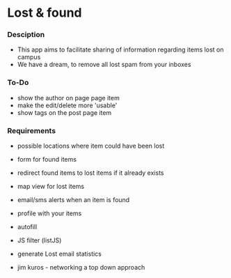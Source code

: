 # Lost & found
### Desciption
- This app aims to facilitate sharing of information regarding items lost on campus
- We have a dream, to remove all lost spam from your inboxes

### To-Do
- show the author on page page item
- make the edit/delete more 'usable'
- show tags on the post page item

### Requirements
- possible locations where item could have been lost
- form for found items
- redirect found items to lost items if it already exists
- map view for lost items
- email/sms alerts when an item is found
- profile with your items
- autofill
- JS filter (listJS)
- generate Lost email statistics

- jim kuros - networking a top down approach
